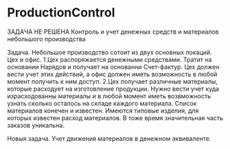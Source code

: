 # ProductionControl
ЗАДАЧА НЕ РЕШЕНА
Контроль и учет денежных средств и материалов небольшого производства

Задача. Небольшое производство сотоит из двух основных локаций. Цех и офис. 
1.Цех распоряжается денежными средствами. Тратит на основании Нарядов и получает на основанни Счет-фактур. Цех должен вести учет этих действий, а офис должен иметь возможность в любой момент получить к ним доступ. 
2.Цех получает различные материалы, которые расходует на изготовление продукции. Нужно вести учет куда израсходованны материалы и в любой момент иметь возвможность узнать сколько осталось на складе каждого материала. 
Список материалов конечен и известен. 
Имеются типовые изделия, для которых известен расход материалов. В тоже время значительная часть заказов уникальна. 


Новыя задача. Учет движения материалов в денежном эквиваленте. 

